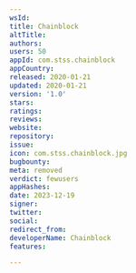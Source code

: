 ```yaml
---
wsId: 
title: Chainblock
altTitle: 
authors: 
users: 50
appId: com.stss.chainblock
appCountry: 
released: 2020-01-21
updated: 2020-01-21
version: '1.0'
stars: 
ratings: 
reviews: 
website: 
repository: 
issue: 
icon: com.stss.chainblock.jpg
bugbounty: 
meta: removed
verdict: fewusers
appHashes: 
date: 2023-12-19
signer: 
twitter: 
social: 
redirect_from: 
developerName: Chainblock
features: 

---
```


